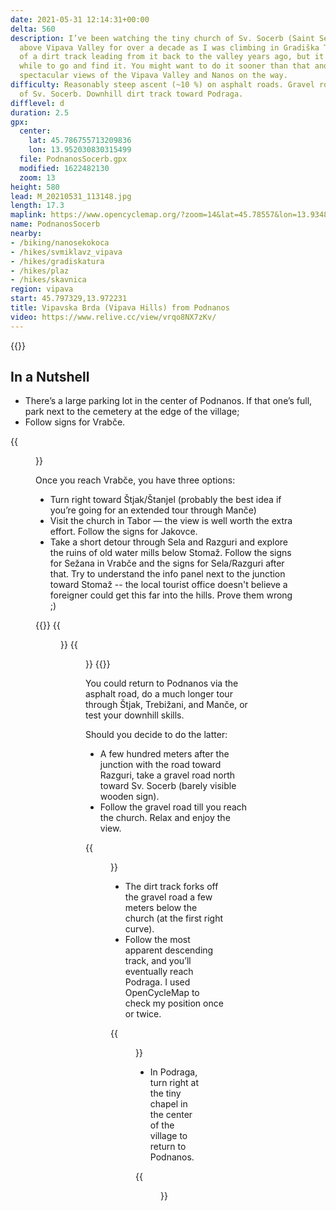 ```yaml
---
date: 2021-05-31 12:14:31+00:00
delta: 560
description: I’ve been watching the tiny church of Sv. Socerb (Saint Servulus) high
  above Vipava Valley for over a decade as I was climbing in Gradiška Tura. I’ve heard
  of a dirt track leading from it back to the valley years ago, but it took me a long
  while to go and find it. You might want to do it sooner than that and enjoy the
  spectacular views of the Vipava Valley and Nanos on the way.
difficulty: Reasonably steep ascent (~10 %) on asphalt roads. Gravel road to the church
  of Sv. Socerb. Downhill dirt track toward Podraga.
difflevel: d
duration: 2.5
gpx:
  center:
    lat: 45.786755713209836
    lon: 13.952030830315499
  file: PodnanosSocerb.gpx
  modified: 1622482130
  zoom: 13
height: 580
lead: M_20210531_113148.jpg
length: 17.3
maplink: https://www.opencyclemap.org/?zoom=14&lat=45.78557&lon=13.93481&layers=B0000
name: PodnanosSocerb
nearby:
- /biking/nanosekokoca
- /hikes/svmiklavz_vipava
- /hikes/gradiskatura
- /hikes/plaz
- /hikes/skavnica
region: vipava
start: 45.797329,13.972231
title: Vipavska Brda (Vipava Hills) from Podnanos
video: https://www.relive.cc/view/vrqo8NX7zKv/
---
```

{{<hike-details description="yes">}}

## In a Nutshell

* There’s a large parking lot in the center of Podnanos. If that one’s full, park next to the cemetery at the edge of the village;
* Follow signs for Vrabče.

{{<figure src="M_20210531_100346.jpg" caption="Above Podnanos">}}

Once you reach Vrabče, you have three options:

* Turn right toward Štjak/Štanjel (probably the best idea if you’re going for an extended tour through Manče)
* Visit the church in Tabor — the view is well worth the extra effort. Follow the signs for Jakovce.
* Take a short detour through Sela and Razguri and explore the ruins of old water mills below Stomaž. Follow the signs for Sežana in Vrabče and the signs for Sela/Razguri after that. Try to understand the info panel next to the junction toward Stomaž -- the local tourist office doesn't believe a foreigner could get this far into the hills. Prove them wrong ;)

{{<gallery>}}
{{<figure src="M_20210531_104801.jpg" caption="The road toward Sela">}}
{{<figure src="M_20210531_105534.jpg" caption="Karst plateau">}}
{{</gallery>}}

You could return to Podnanos via the asphalt road, do a much longer tour through Štjak, Trebižani, and Manče, or test your downhill skills. 

Should you decide to do the latter:

* A few hundred meters after the junction with the road toward Razguri, take a gravel road north toward Sv. Socerb (barely visible wooden sign).
* Follow the gravel road till you reach the church. Relax and enjoy the view.

{{<figure src="M_20210531_113242.jpg" caption="The view from sv. Socerb">}}

* The dirt track forks off the gravel road a few meters below the church (at the first right curve).
* Follow the most apparent descending track, and you’ll eventually reach Podraga. I used OpenCycleMap to check my position once or twice.

{{<figure src="M_20210531_114824.jpg" caption="One of the easier parts of the dirt track">}}

* In Podraga, turn right at the tiny chapel in the center of the village to return to Podnanos.

{{<figure src="M_20210531_115302.jpg" caption="Above Podraga -- almost done with the dirt track">}}
